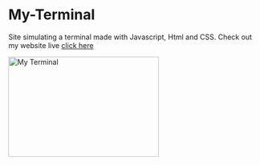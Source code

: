# My-Terminal
Site simulating a terminal made with Javascript, Html and CSS.
Check out my website live [click here]([https://mohammed-scu.vercel.app/)
<div>
<img src="https://github.com/Mo7ammedd/My-Terminal/assets/128194288/7908d994-6d3b-4ed1-b378-77f0d07904ab" alt="My Terminal" width="300" height="200">
</div>
